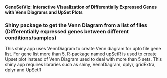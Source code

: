 **GeneSetViz: Interactive Visualization of Differentially Expressed Genes with Venn Diagrams and UpSet Plots**

### Shiny package to get the Venn Diagram from a list of files (Differentially expressed genes between different conditions/samples)

This shiny app uses VennDiagram to create Venn diagram for upto file gene list.
For gene list more than 5, R-package named upSetR is used to create Upset plot instead of Venn Diagram used to deal with more than 5 sets.
This shiny app requires libraries such as shiny, VennDiagram, dplyr, gridExtra, dplyr and UpSetR
